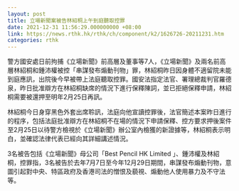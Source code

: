 ```yaml
---
layout: post
title: 立場新聞案被告林紹桐上午到庭聽取控罪
date: 2021-12-31 11:56:29.000000000 +08:00
link: https://news.rthk.hk/rthk/ch/component/k2/1626726-20211231.htm
categories: rthk
---
```


警方國安處日前拘捕《立場新聞》前高層及董事等7人，《立場新聞》及兩名前高層林紹桐和鍾沛權被控「串謀發布煽動刊物」罪，林紹桐昨日因身體不適留院未能到庭應訊，出院後今早被帶上法庭聽取控罪。國安法指定法官、署理總裁判官羅德泉，昨日批准辯方在林紹桐缺席的情況下進行保釋陳詞，並已拒絕保釋申請，林紹桐需要被還押至明年2月25日再訊。

林紹桐今日身穿黑色外套出席聆訊，法庭向他宣讀控罪後，法官簡述本案昨日進行的程序，包括法庭批准辯方在林紹桐不在場的情況下申請保釋、控方要求押後案件至2月25日以待警方檢視於《立場新聞》辦公室內檢獲的新證據等，林紹桐表示明白，並確認法律代表已經向其詳細講述情況。

3名被告包括《立場新聞》母公司「Best Pencil HK Limited 」、鍾沛權及林紹桐，控罪指，3名被告於去年7月7日至今年12月29日期間，串謀發布煽動刊物，意圖引起對中央、特區政府及香港司法的憎恨及藐視、煽動他人使用暴力及不守法等。
